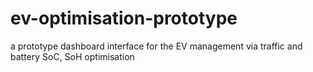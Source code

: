 # ev-optimisation-prototype
a prototype dashboard interface for the EV management via traffic and battery SoC, SoH optimisation
